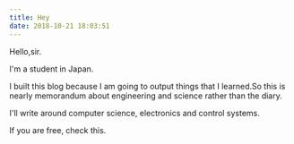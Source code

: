 ```yaml
---
title: Hey
date: 2018-10-21 18:03:51
---
```


Hello,sir.

I'm a student in Japan.

I built this blog because I am going to output things that I learned.So this is nearly memorandum about engineering and science rather than the diary.

I'll write around computer science, electronics and control systems.

If you are free, check this.
